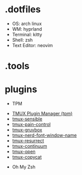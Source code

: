 # .dotfiles

- OS: arch linux
- WM: hyprland
- Terminal: kitty
- Shell: zsh
- Text Editor: neovim

# .tools 


# plugins

* TPM
- [TMUX Plugin Manager (tpm)](https://github.com/tmux-plugins/tpm)
- [tmux-sensible](https://github.com/tmux-plugins/tmux-sensible)
- [tmux-pain-control](https://github.com/tmux-plugins/tmux-pain-control)
- [tmux-gruvbox](https://github.com/egel/tmux-gruvbox)
- [tmux-nerd-font-window-name](https://github.com/joshmedeski/tmux-nerd-font-window-name)
- [tmux-resurrect](https://github.com/tmux-plugins/tmux-resurrect)
- [tmux-continuum](https://github.com/tmux-plugins/tmux-continuum)
- [tmux-open](https://github.com/tmux-plugins/tmux-open)
- [tmux-copycat](https://github.com/tmux-plugins/tmux-copycat)

* Oh My Zsh

